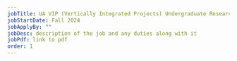 ```yaml
---
jobTitle: UA VIP (Vertically Integrated Projects) Undergraduate Research Assistant
jobStartDate: Fall 2024
jobApplyBy: ""
jobDesc: description of the job and any duties along with it
jobPdf: link to pdf
order: 1
---
```

